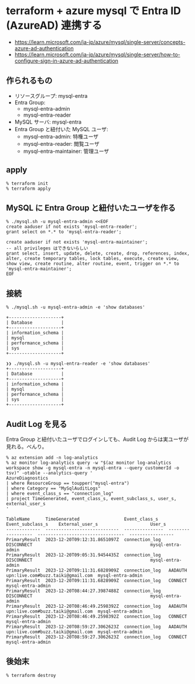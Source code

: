 # terraform + azure mysql で Entra ID (AzureAD) 連携する

- https://learn.microsoft.com/ja-jp/azure/mysql/single-server/concepts-azure-ad-authentication
- https://learn.microsoft.com/ja-jp/azure/mysql/single-server/how-to-configure-sign-in-azure-ad-authentication

## 作られるもの

- リソースグループ: mysql-entra
- Entra Group:
  - mysql-entra-admin
  - mysql-entra-reader
- MySQL サーバ: mysql-entra
- Entra Group と紐付いた MySQL ユーザ:
  - mysql-entra-admin: 特権ユーザ
  - mysql-entra-reader: 閲覧ユーザ
  - mysql-entra-maintainer: 管理ユーザ

## apply

```
% terraform init
% terraform apply
```

## MySQL に Entra Group と紐付いたユーザを作る

```
% ./mysql.sh -u mysql-entra-admin <<EOF
create aaduser if not exists 'mysql-entra-reader';
grant select on *.* to 'mysql-entra-reader';

create aaduser if not exists 'mysql-entra-maintainer';
-- all privileges はできないらしい
grant select, insert, update, delete, create, drop, references, index, alter, create temporary tables, lock tables, execute, create view, show view, create routine, alter routine, event, trigger on *.* to 'mysql-entra-maintainer';
EOF
```

## 接続

```
% ./mysql.sh -u mysql-entra-admin -e 'show databases'

+--------------------+
| Database           |
+--------------------+
| information_schema |
| mysql              |
| performance_schema |
| sys                |
+--------------------+

❯❯ ./mysql.sh -u mysql-entra-reader -e 'show databases'
+--------------------+
| Database           |
+--------------------+
| information_schema |
| mysql              |
| performance_schema |
| sys                |
+--------------------+
```

## Audit Log を見る
Entra Group と紐付いたユーザでログインしても、Audit Log からは実ユーザが見れる。べんり。

```
% az extension add -n log-analytics 
% az monitor log-analytics query -w "$(az monitor log-analytics workspace show -g mysql-entra -n mysql-entra --query customerId -o tsv)" -otable --analytics-query '
AzureDiagnostics 
| where ResourceGroup == toupper("mysql-entra")
| where Category == "MySqlAuditLogs"
| where event_class_s == "connection_log"
| project TimeGenerated, event_class_s, event_subclass_s, user_s, external_user_s
'

TableName      TimeGenerated                 Event_class_s    Event_subclass_s    External_user_s                    User_s
-------------  ----------------------------  ---------------  ------------------  ---------------------------------  -----------------
PrimaryResult  2023-12-20T09:12:31.8651097Z  connection_log   DISCONNECT                                             mysql-entra-admin
PrimaryResult  2023-12-20T09:05:31.9454435Z  connection_log   DISCONNECT                                             mysql-entra-admin
PrimaryResult  2023-12-20T09:11:31.6828909Z  connection_log   AADAUTH             upn:live.com#buzz.taiki@gmail.com  mysql-entra-admin
PrimaryResult  2023-12-20T09:11:31.6828909Z  connection_log   CONNECT                                                mysql-entra-admin
PrimaryResult  2023-12-20T08:44:27.3987488Z  connection_log   DISCONNECT                                             mysql-entra-admin
PrimaryResult  2023-12-20T08:46:49.2598392Z  connection_log   AADAUTH             upn:live.com#buzz.taiki@gmail.com  mysql-entra-admin
PrimaryResult  2023-12-20T08:46:49.2598392Z  connection_log   CONNECT                                                mysql-entra-admin
PrimaryResult  2023-12-20T08:59:27.3062623Z  connection_log   AADAUTH             upn:live.com#buzz.taiki@gmail.com  mysql-entra-admin
PrimaryResult  2023-12-20T08:59:27.3062623Z  connection_log   CONNECT                                                mysql-entra-admin
```

## 後始末

```
% terraform destroy
```

